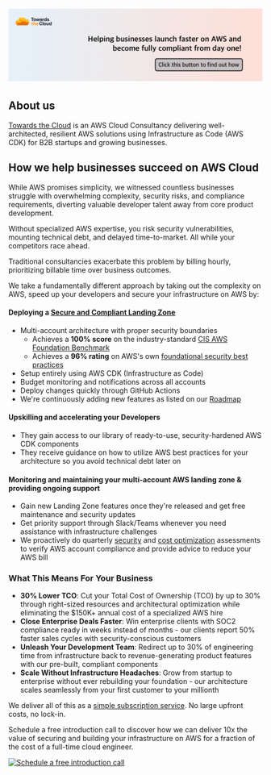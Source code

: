 # [![Towards the Cloud banner](../image/github-title-banner.png)](https://towardsthecloud.com)

## About us

[Towards the Cloud](https://towardsthecloud.com/about) is an AWS Cloud Consultancy delivering well-architected, resilient AWS solutions using Infrastructure as Code (AWS CDK) for B2B startups and growing businesses.

## How we help businesses succeed on AWS Cloud

While AWS promises simplicity, we witnessed countless businesses struggle with overwhelming complexity, security risks, and compliance requirements, diverting valuable developer talent away from core product development.

Without specialized AWS expertise, you risk security vulnerabilities, mounting technical debt, and delayed time-to-market. All while your competitors race ahead.

Traditional consultancies exacerbate this problem by billing hourly, prioritizing billable time over business outcomes.

We take a fundamentally different approach by taking out the complexity on AWS, speed up your developers and secure your infrastructure on AWS by:

#### Deploying a [Secure and Compliant Landing Zone](https://towardsthecloud.com/services/aws-landing-zone)
- Multi-account architecture with proper security boundaries
  - Achieves a **100% score** on the industry-standard [CIS AWS Foundation Benchmark](https://docs.aws.amazon.com/securityhub/latest/userguide/cis-aws-foundations-benchmark.html)
  - Achieves a **96% rating** on AWS's own [foundational security best practices](https://docs.aws.amazon.com/securityhub/latest/userguide/fsbp-standard.html)
- Setup entirely using AWS CDK (Infrastructure as Code)
- Budget monitoring and notifications across all accounts
- Deploy changes quickly through GitHub Actions
- We're continuously adding new features as listed on our [Roadmap](https://github.com/towardsthecloud/aws-cdk-landing-zone-roadmap)

#### Upskilling and accelerating your Developers
- They gain access to our library of ready-to-use, security-hardened AWS CDK components
- They receive guidance on how to utilize AWS best practices for your architecture so you avoid technical debt later on

#### Monitoring and maintaining your multi-account AWS landing zone & providing ongoing support
- Gain new Landing Zone features once they're released and get free maintenance and security updates
- Get priority support through Slack/Teams whenever you need assistance with infrastructure challenges
- We proactively do quarterly [security](https://towardsthecloud.com/services/aws-security-review) and [cost optimization](https://towardsthecloud.com/services/aws-cost-optimization) assessments to verify AWS account compliance and provide advice to reduce your AWS bill

### What This Means For Your Business
- **30% Lower TCO**: Cut your Total Cost of Ownership (TCO) by up to 30% through right-sized resources and architectural optimization while eliminating the $150K+ annual cost of a specialized AWS hire
- **Close Enterprise Deals Faster**: Win enterprise clients with SOC2 compliance ready in weeks instead of months - our clients report 50% faster sales cycles with security-conscious customers
- **Unleash Your Development Team**: Redirect up to 30% of engineering time from infrastructure back to revenue-generating product features with our pre-built, compliant components
- **Scale Without Infrastructure Headaches**: Grow from startup to enterprise without ever rebuilding your foundation - our architecture scales seamlessly from your first customer to your millionth

We deliver all of this as a [simple subscription service](https://towardsthecloud.com/pricing). No large upfront costs, no lock-in.

Schedule a free introduction call to discover how we can deliver 10x the value of securing and building your infrastructure on AWS for a fraction of the cost of a full-time cloud engineer.

<a href="https://towardsthecloud.com/contact"><img alt="Schedule a free introduction call" src="https://img.shields.io/badge/schedule%20a%20free%20introduction%20call-success.svg?style=for-the-badge"/></a>
</details>
